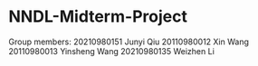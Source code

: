 # NNDL-Midterm-Project
Group members: 
20210980151 Junyi Qiu
20110980012 Xin Wang
20110980013 Yinsheng Wang
20210980135 Weizhen Li
